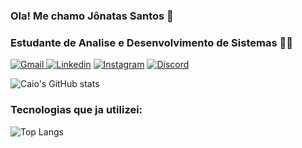 ### Ola! Me chamo Jônatas Santos 🦇
### Estudante de Analise e Desenvolvimento de Sistemas 👨‍💻


[![Gmail](https://img.shields.io/badge/Gmail-D14836?style=for-the-badge&logo=gmail&logoColor=white) ](mailto:ycaio0315@gmail.com)
[![Linkedin](https://img.shields.io/badge/LinkedIn-0077B5?style=for-the-badge&logo=linkedin&logoColor=white)](https://linkedin.com/in/caio-nascimento-80b9b8299/)
[![Instagram](https://img.shields.io/badge/Instagram-E4405F?style=for-the-badge&logo=instagram&logoColor=white)](https://instagram.com/ycaio.p)
[![Discord](https://img.shields.io/badge/Discord-7289DA?style=for-the-badge&logo=discord&logoColor=white)](https://discord.com/channels/ycaio.p)

![Caio's GitHub stats](https://github-readme-stats.vercel.app/api?username=ycaiooo&show_icons=true&theme=dark)

### Tecnologias que ja utilizei:

![Top Langs](https://github-readme-stats-git-masterrstaa-rickstaa.vercel.app/api/top-langs/?username=santjonatas&layout=compact&bg_color=000&border_color=30A3DC&title_color=E94D5F&text_color=FFF)
